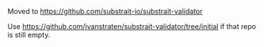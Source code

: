 Moved to https://github.com/substrait-io/substrait-validator

Use https://github.com/jvanstraten/substrait-validator/tree/initial if that
repo is still empty.
